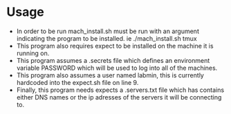 # Usage
* In order to be run mach_install.sh must be run with an argument indicating the program to be installed. ie ./mach_install.sh tmux
* This program also requires expect to be installed on the machine it is running on.
* This program assumes a .secrets file which defines an environment variable PASSWORD which will be used to log into all of the machines.
* This program also assumes a user named labmin, this is currently hardcoded into the expect.sh file on line 9.
* Finally, this program needs expects a .servers.txt file which has contains either DNS names or the ip adresses of the servers it will be connecting to.
